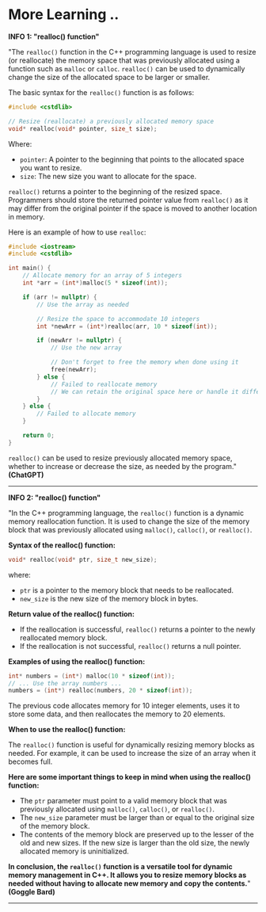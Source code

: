 # More Learning ..

**INFO 1: "realloc() function"**

"The `realloc()` function in the C++ programming language is used to resize (or reallocate) the memory space that was previously allocated using a function such as `malloc` or `calloc`. `realloc()` can be used to dynamically change the size of the allocated space to be larger or smaller.

The basic syntax for the `realloc()` function is as follows:

```cpp
#include <cstdlib>

// Resize (reallocate) a previously allocated memory space
void* realloc(void* pointer, size_t size);
```

Where:
- `pointer`: A pointer to the beginning that points to the allocated space you want to resize.
- `size`: The new size you want to allocate for the space.

`realloc()` returns a pointer to the beginning of the resized space. Programmers should store the returned pointer value from `realloc()` as it may differ from the original pointer if the space is moved to another location in memory.

Here is an example of how to use `realloc`:

```cpp
#include <iostream>
#include <cstdlib>

int main() {
    // Allocate memory for an array of 5 integers
    int *arr = (int*)malloc(5 * sizeof(int));

    if (arr != nullptr) {
        // Use the array as needed

        // Resize the space to accommodate 10 integers
        int *newArr = (int*)realloc(arr, 10 * sizeof(int));

        if (newArr != nullptr) {
            // Use the new array

            // Don't forget to free the memory when done using it
            free(newArr);
        } else {
            // Failed to reallocate memory
            // We can retain the original space here or handle it differently
        }
    } else {
        // Failed to allocate memory
    }

    return 0;
}
```

`realloc()` can be used to resize previously allocated memory space, whether to increase or decrease the size, as needed by the program." **(ChatGPT)**

---

**INFO 2: "realloc() function"**

"In the C++ programming language, the `realloc()` function is a dynamic memory reallocation function. It is used to change the size of the memory block that was previously allocated using `malloc()`, `calloc()`, or `realloc()`.

**Syntax of the realloc() function:**

```c++
void* realloc(void* ptr, size_t new_size);
```

where:

* `ptr` is a pointer to the memory block that needs to be reallocated.
* `new_size` is the new size of the memory block in bytes.

**Return value of the realloc() function:**

* If the reallocation is successful, `realloc()` returns a pointer to the newly reallocated memory block.
* If the reallocation is not successful, `realloc()` returns a null pointer.

**Examples of using the realloc() function:**

```c++
int* numbers = (int*) malloc(10 * sizeof(int));
// ... Use the array numbers ...
numbers = (int*) realloc(numbers, 20 * sizeof(int));
```

The previous code allocates memory for 10 integer elements, uses it to store some data, and then reallocates the memory to 20 elements.

**When to use the realloc() function:**

The `realloc()` function is useful for dynamically resizing memory blocks as needed. For example, it can be used to increase the size of an array when it becomes full.

**Here are some important things to keep in mind when using the realloc() function:**

* The `ptr` parameter must point to a valid memory block that was previously allocated using `malloc()`, `calloc()`, or `realloc()`.
* The `new_size` parameter must be larger than or equal to the original size of the memory block.
* The contents of the memory block are preserved up to the lesser of the old and new sizes. If the new size is larger than the old size, the newly allocated memory is uninitialized.

**In conclusion, the `realloc()` function is a versatile tool for dynamic memory management in C++. It allows you to resize memory blocks as needed without having to allocate new memory and copy the contents.**" **(Goggle Bard)**

---
